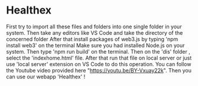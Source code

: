 # Healthex
First try to import all these files and folders into one single folder in your system.
Then take any editors like VS Code and take the directory of the concerned folder
After that install packages of web3.js by typing 'npm install web3' on the terminal
Make sure you had installed Node.js on your system.
Then type 'npm run build' on the terminal.
Then on the 'dis' folder , select the 'indexhome.html' file.
After that run that file on local server or just use 'local server' extension on VS Code to do this operation.
You can follow the Youtube video provided here "https://youtu.be/BY-Vxuay22k".
Then you can use our webapp 'Healthex' !
